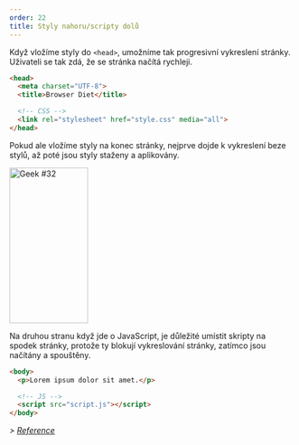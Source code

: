 ```yaml
---
order: 22
title: Styly nahoru/scripty dolů
---
```


Když vložíme styly do `<head>`, umožníme tak progresivní vykreslení stránky. Uživateli se tak zdá, že se stránka načítá rychleji.

```html
<head>
  <meta charset="UTF-8">
  <title>Browser Diet</title>

  <!-- CSS -->
  <link rel="stylesheet" href="style.css" media="all">
</head>
```

Pokud ale vložíme styly na konec stránky, nejprve dojde k vykreslení beze stylů, až poté jsou styly staženy a aplikovány.

<div class="img-right">
  <img id="geek-32" class="icos-geek" src="https://browserdiet.com/assets/img/32.png" alt="Geek #32" width="139" height="275" />
</div>

Na druhou stranu když jde o JavaScript, je důležité umístit skripty na spodek stránky, protože ty blokují vykreslování stránky, zatímco jsou načítány a spouštěny.

```html
<body>
  <p>Lorem ipsum dolor sit amet.</p>

  <!-- JS -->
  <script src="script.js"></script>
</body>
```

*> [Reference](https://github.com/zenorocha/browser-diet/wiki/References#styles-up-top-scripts-down-bottom)*
